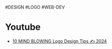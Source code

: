 #DESIGN #LOGO #WEB-DEV 
# Youtube
- [10 MIND BLOWING Logo Design Tips ✍️ 2024](https://www.youtube.com/watch?v=gza5-1e0IY4)
